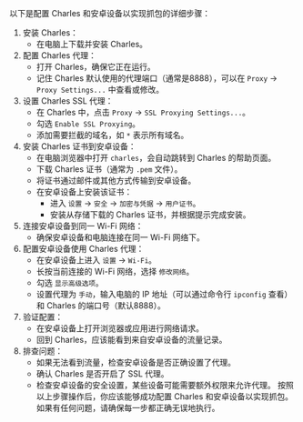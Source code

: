 以下是配置 Charles 和安卓设备以实现抓包的详细步骤：

1. 安装 Charles：
   - 在电脑上下载并安装 Charles。
2. 配置 Charles 代理：
   - 打开 Charles，确保它正在运行。
   - 记住 Charles 默认使用的代理端口（通常是8888），可以在 `Proxy` -> `Proxy Settings...` 中查看或修改。
3. 设置 Charles SSL 代理：
   - 在 Charles 中，点击 `Proxy` -> `SSL Proxying Settings...`。
   - 勾选 `Enable SSL Proxying`。
   - 添加需要拦截的域名，如 `*` 表示所有域名。
4. 安装 Charles 证书到安卓设备：
   - 在电脑浏览器中打开 `charles`，会自动跳转到 Charles 的帮助页面。
   - 下载 Charles 证书（通常为 `.pem` 文件）。
   - 将证书通过邮件或其他方式传输到安卓设备。
   - 在安卓设备上安装该证书：
     - 进入 `设置` -> `安全` -> `加密与凭据` -> `用户证书`。
     - 安装从存储下载的 Charles 证书，并根据提示完成安装。
5. 连接安卓设备到同一 Wi-Fi 网络：
   - 确保安卓设备和电脑连接在同一 Wi-Fi 网络下。
6. 配置安卓设备使用 Charles 代理：
   - 在安卓设备上进入 `设置` -> `Wi-Fi`。
   - 长按当前连接的 Wi-Fi 网络，选择 `修改网络`。
   - 勾选 `显示高级选项`。
   - 设置代理为 `手动`，输入电脑的 IP 地址（可以通过命令行 `ipconfig` 查看）和 Charles 的端口号（默认8888）。
7. 验证配置：
   - 在安卓设备上打开浏览器或应用进行网络请求。
   - 回到 Charles，应该能看到来自安卓设备的流量记录。
8. 排查问题：
   - 如果无法看到流量，检查安卓设备是否正确设置了代理。
   - 确认 Charles 是否开启了 SSL 代理。
   - 检查安卓设备的安全设置，某些设备可能需要额外权限来允许代理。
按照以上步骤操作后，你应该能够成功配置 Charles 和安卓设备以实现抓包。如果有任何问题，请确保每一步都正确无误地执行。

